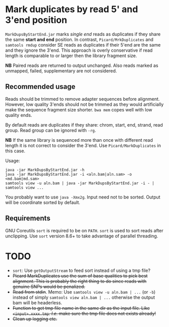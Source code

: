 # Mark duplicates by read 5' and 3'end position

`MarkDupsByStartEnd.jar` marks *single end* reads as duplicates if they share the
same **start and end** position. 
In contrast, `Picard/MrkDuplicates` and `samtools rmdup` consider SE reads as duplicates if their 5'end
are the same and they ignore the 3'end. This approach is overly conservative if read length is comparable
to or larger then the library fragment size.

**NB** Paired reads are returned to output unchanged. 
Also reads marked as unmapped, failed, supplementary are not considered.

## Recommended usage

Reads should be trimmed to remove adapter sequences before alignment. 
However, low quality 3'ends should not be trimmed as they would artificially make the sequence fragment size
shorter. `bwa mem` copes well with low quality ends.

By default reads are duplicates if they share: chrom, start, end, strand, read group. Read group can be ignored with `-rg`.

**NB** If the same library is sequenced more than once with different read length it is not correct to consider the 3'end. 
Use `Picard/MarkDuplicates` in this case. 

Usage:

    java -jar MarkDupsByStartEnd.jar -h
    java -jar MarkDupsByStartEnd.jar -i <aln.bam|aln.sam> -o <md.bam|md.sam>
    samtools view -u aln.bam | java -jar MarkDupsByStartEnd.jar -i - | samtools view ...

You probably want to use `java -Xmx2g`. 
Input need not to be sorted. Output will be coordinate sorted by default.

## Requirements 

GNU Coreutils `sort` is required to be on `PATH`. `sort` is used to sort reads after unclipping.
Use `sort` version 8.6+ to take advantage of parallel threading.

# TODO

* `sort`: Use `getOutputStream` to feed sort instead of using a tmp file?
* ~~Picard MarkDuplicates use the sum of base qualities to pick best alignment. 
This is probably the right thing to do since reads with genuine SNPs would be penalized.~~
* ~~Read from stdin~~. Memo: Use `samtools view -u aln.bam | ...` (or `-b`) instead of simply `samtools view aln.bam | ...` 
otherwise the output bam will be headerless. 
* ~~Function to get tmp file name in the same dir as the input file. Like `<input>.xxxx.tmp`. *I.e.* make sure the tmp file does not exists already!~~
* ~~Clean up logging etc.~~
 